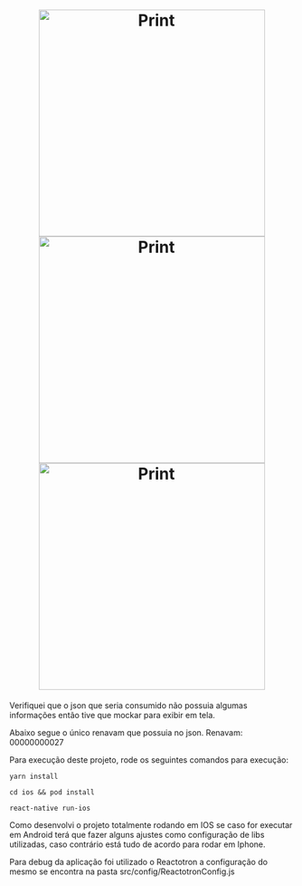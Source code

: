<h1 align="center">
  <img title="Print" src="https://user-images.githubusercontent.com/26445991/77691964-8cfd5400-6f84-11ea-91e9-23be4403da0f.png" width="400px" />
  <img title="Print" src="https://user-images.githubusercontent.com/26445991/77691969-8f5fae00-6f84-11ea-9cd5-358e6330dc6d.png" width="400px" />
  <img title="Print" src="https://user-images.githubusercontent.com/26445991/77691972-9090db00-6f84-11ea-8fc0-88c4b999f197.png" width="400px" />
</h1>

Verifiquei que o json que seria consumido não possuia algumas informações então tive que mockar para exibir em tela.

Abaixo segue o único renavam que possuia no json.
Renavam: 00000000027

Para execução deste projeto, rode os seguintes comandos para execução:

```
yarn install
```

```
cd ios && pod install
```

```
react-native run-ios
```

Como desenvolvi o projeto totalmente rodando em IOS se caso for executar em Android terá que fazer alguns ajustes como configuração de libs utilizadas, caso contrário está tudo de acordo para rodar em Iphone.

Para debug da aplicação foi utilizado o Reactotron a configuração do mesmo se encontra na pasta src/config/ReactotronConfig.js